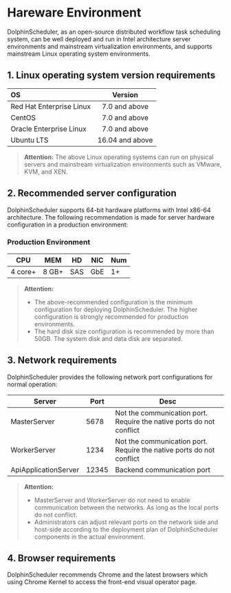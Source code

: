 # Hareware Environment

DolphinScheduler, as an open-source distributed workflow task scheduling system, can be well deployed and run in Intel architecture server environments and mainstream virtualization environments, and supports mainstream Linux operating system environments.

## 1. Linux operating system version requirements

| OS       | Version         |
| :----------------------- | :----------: |
| Red Hat Enterprise Linux | 7.0 and above   |
| CentOS                   | 7.0 and above   |
| Oracle Enterprise Linux  | 7.0 and above   |
| Ubuntu LTS               | 16.04 and above |

> **Attention:**
>The above Linux operating systems can run on physical servers and mainstream virtualization environments such as VMware, KVM, and XEN.

## 2. Recommended server configuration
DolphinScheduler supports 64-bit hardware platforms with Intel x86-64 architecture. The following recommendation is made for server hardware configuration in a production environment:
### Production Environment

| **CPU** | **MEM** | **HD** | **NIC** | **Num** |
| --- | --- | --- | --- | --- |
| 4 core+ | 8 GB+ | SAS | GbE | 1+ |

> **Attention:**
> - The above-recommended configuration is the minimum configuration for deploying DolphinScheduler. The higher configuration is strongly recommended for production environments.
> - The hard disk size configuration is recommended by more than 50GB. The system disk and data disk are separated.


## 3. Network requirements

DolphinScheduler provides the following network port configurations for normal operation:

| Server | Port | Desc |
|  --- | --- | --- |
| MasterServer |  5678  | Not the communication port. Require the native ports do not conflict |
| WorkerServer | 1234  | Not the communication port. Require the native ports do not conflict |
| ApiApplicationServer |  12345 | Backend communication port |

> **Attention:**
> - MasterServer and WorkerServer do not need to enable communication between the networks. As long as the local ports do not conflict.
> - Administrators can adjust relevant ports on the network side and host-side according to the deployment plan of DolphinScheduler components in the actual environment.

## 4. Browser requirements

DolphinScheduler recommends Chrome and the latest browsers which using Chrome Kernel to access the front-end visual operator page.

